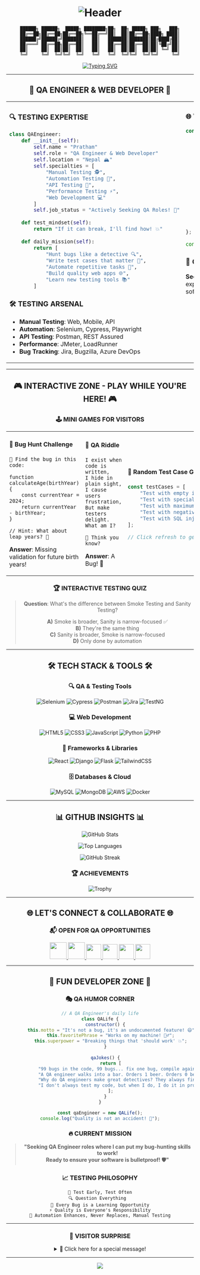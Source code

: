 # <div align="center">![Header](https://capsule-render.vercel.app/api?type=waving&color=0:FF6B6B,50:4ECDC4,100:45B7D1&height=300&section=header&text=WELCOME%20TO%20MY%20REALM&fontSize=60&fontColor=fff&animation=fadeIn&fontAlignY=38&desc=QA%20Engineer%20•%20Web%20Developer%20•%20Bug%20Hunter%20Extraordinaire&descAlignY=51&descAlign=50)</div>

<div align="center">
  
```ascii
██████╗ ██████╗  █████╗ ████████╗██╗  ██╗ █████╗ ███╗   ███╗
██╔══██╗██╔══██╗██╔══██╗╚══██╔══╝██║  ██║██╔══██╗████╗ ████║
██████╔╝██████╔╝███████║   ██║   ███████║███████║██╔████╔██║
██╔═══╝ ██╔══██╗██╔══██║   ██║   ██╔══██║██╔══██║██║╚██╔╝██║
██║     ██║  ██║██║  ██║   ██║   ██║  ██║██║  ██║██║ ╚═╝ ██║
╚═╝     ╚═╝  ╚═╝╚═╝  ╚═╝   ╚═╝   ╚═╝  ╚═╝╚═╝  ╚═╝╚═╝     ╚═╝
```

[![Typing SVG](https://readme-typing-svg.herokuapp.com?font=JetBrains+Mono&weight=700&size=30&duration=3000&pause=1000&color=4ECDC4&center=true&vCenter=true&multiline=true&width=900&height=120&lines=%F0%9F%94%8D+QA+Engineer+%26+Web+Developer;%F0%9F%90%9B+Bug+Hunter+from+Nepal+%F0%9F%8F%94%EF%B8%8F;%E2%9A%A1+Turning+Bugs+into+Features+since+2020;%F0%9F%9A%80+Currently+Seeking+QA+Opportunities)](https://git.io/typing-svg)

</div>

---

## <div align="center">🎯 **QA ENGINEER & WEB DEVELOPER** 🎯</div>

<table width="100%" cellspacing="0" cellpadding="0" border="0">
<tr>
<td width="50%" valign="top">

### 🔍 **TESTING EXPERTISE**

```python
class QAEngineer:
    def __init__(self):
        self.name = "Pratham"
        self.role = "QA Engineer & Web Developer"
        self.location = "Nepal 🏔️"
        self.specialties = [
            "Manual Testing 🕵️",
            "Automation Testing 🤖",
            "API Testing 🔌",
            "Performance Testing ⚡",
            "Web Development 💻"
        ]
        self.job_status = "Actively Seeking QA Roles! 🎯"
    
    def test_mindset(self):
        return "If it can break, I'll find how! 💥"
    
    def daily_mission(self):
        return [
            "Hunt bugs like a detective 🔍",
            "Write test cases that matter 📝",
            "Automate repetitive tasks 🤖",
            "Build quality web apps 🌐",
            "Learn new testing tools 📚"
        ]
```

### 🛠️ **TESTING ARSENAL**
- **Manual Testing**: Web, Mobile, API
- **Automation**: Selenium, Cypress, Playwright
- **API Testing**: Postman, REST Assured
- **Performance**: JMeter, LoadRunner
- **Bug Tracking**: Jira, Bugzilla, Azure DevOps

</td>
<td width="50%" valign="top">

### 🌐 **WEB DEVELOPMENT SKILLS**

```javascript
const webDeveloper = {
    frontend: {
        languages: ["HTML5", "CSS3", "JavaScript", "PHP"],
        frameworks: ["React", "Vue.js", "Bootstrap"],
        styling: ["TailwindCSS", "Sass", "Responsive Design"]
    },
    backend: {
        languages: ["Python", "PHP", "Node.js"],
        frameworks: ["Django", "Flask", "Express.js"],
        databases: ["MySQL", "MongoDB", "PostgreSQL"]
    },
    testing: {
        tools: ["Jest", "Mocha", "Selenium", "Cypress"],
        types: ["Unit", "Integration", "E2E", "API"]
    },
    currentlyLearning: ["AWS", "DevOps", "Test Automation"]
};

console.log("Ready to ensure quality! 🚀");
```

### 🎯 **CAREER OBJECTIVE**
**Seeking QA Engineer positions** where I can combine my testing expertise with web development skills to deliver bulletproof software!

</td>
</tr>
</table>

---

## <div align="center">🎮 **INTERACTIVE ZONE - PLAY WHILE YOU'RE HERE!** 🎮</div>

<div align="center">

### 🕹️ **MINI GAMES FOR VISITORS**

<table>
<tr>
<td width="33%">

#### 🎯 **Bug Hunt Challenge**
```
🐛 Find the bug in this code:

function calculateAge(birthYear) {
    const currentYear = 2024;
    return currentYear - birthYear;
}

// Hint: What about leap years? 🤔
```
**Answer**: Missing validation for future birth years!

</td>
<td width="33%">

#### 🧩 **QA Riddle**
```
I exist when code is written,
I hide in plain sight,
I cause users frustration,
But make testers delight.
What am I?

🤔 Think you know?
```
**Answer**: A Bug! 🐛

</td>
<td width="33%">

#### 🎲 **Random Test Case Generator**
```javascript
const testCases = [
    "Test with empty input ⚪",
    "Test with special characters !@#$",
    "Test with maximum length 📏", 
    "Test with negative numbers ➖",
    "Test with SQL injection 💉"
];

// Click refresh to get a new test case!
```

</td>
</tr>
</table>

### 🏆 **INTERACTIVE TESTING QUIZ**
> **Question**: What's the difference between Smoke Testing and Sanity Testing?
> 
> **A)** Smoke is broader, Sanity is narrow-focused ✅  
> **B)** They're the same thing  
> **C)** Sanity is broader, Smoke is narrow-focused  
> **D)** Only done by automation  

</div>

---

## <div align="center">🛠️ **TECH STACK & TOOLS** 🛠️</div>

<div align="center">

### **🔍 QA & Testing Tools**
![Selenium](https://img.shields.io/badge/Selenium-43B02A?style=for-the-badge&logo=selenium&logoColor=white)
![Cypress](https://img.shields.io/badge/Cypress-17202C?style=for-the-badge&logo=cypress&logoColor=white)
![Postman](https://img.shields.io/badge/Postman-FF6C37?style=for-the-badge&logo=postman&logoColor=white)
![Jira](https://img.shields.io/badge/Jira-0052CC?style=for-the-badge&logo=jira&logoColor=white)
![TestNG](https://img.shields.io/badge/TestNG-DC143C?style=for-the-badge&logo=testing-library&logoColor=white)

### **💻 Web Development**
![HTML5](https://img.shields.io/badge/HTML5-E34F26?style=for-the-badge&logo=html5&logoColor=white)
![CSS3](https://img.shields.io/badge/CSS3-1572B6?style=for-the-badge&logo=css3&logoColor=white)
![JavaScript](https://img.shields.io/badge/JavaScript-F7DF1E?style=for-the-badge&logo=javascript&logoColor=black)
![Python](https://img.shields.io/badge/Python-3776AB?style=for-the-badge&logo=python&logoColor=white)
![PHP](https://img.shields.io/badge/PHP-777BB4?style=for-the-badge&logo=php&logoColor=white)

### **🚀 Frameworks & Libraries**
![React](https://img.shields.io/badge/React-20232A?style=for-the-badge&logo=react&logoColor=61DAFB)
![Django](https://img.shields.io/badge/Django-092E20?style=for-the-badge&logo=django&logoColor=white)
![Flask](https://img.shields.io/badge/Flask-000000?style=for-the-badge&logo=flask&logoColor=white)
![TailwindCSS](https://img.shields.io/badge/Tailwind_CSS-38B2AC?style=for-the-badge&logo=tailwind-css&logoColor=white)

### **🗄️ Databases & Cloud**
![MySQL](https://img.shields.io/badge/MySQL-4479A1?style=for-the-badge&logo=mysql&logoColor=white)
![MongoDB](https://img.shields.io/badge/MongoDB-4EA94B?style=for-the-badge&logo=mongodb&logoColor=white)
![AWS](https://img.shields.io/badge/AWS-232F3E?style=for-the-badge&logo=amazon-aws&logoColor=white)
![Docker](https://img.shields.io/badge/Docker-2496ED?style=for-the-badge&logo=docker&logoColor=white)

</div>

---

## <div align="center">📊 **GITHUB INSIGHTS** 📊</div>

<div align="center">

![GitHub Stats](https://github-readme-stats.vercel.app/api?username=hipratham&show_icons=true&theme=tokyonight&hide_border=true&bg_color=0D1117&title_color=4ECDC4&icon_color=FF6B6B&text_color=FFFFFF&border_radius=10)

![Top Languages](https://github-readme-stats.vercel.app/api/top-langs/?username=hipratham&layout=compact&theme=tokyonight&hide_border=true&bg_color=0D1117&title_color=4ECDC4&text_color=FFFFFF&border_radius=10)

![GitHub Streak](https://streak-stats.demolab.com?user=hipratham&theme=tokyonight&hide_border=true&background=0D1117&stroke=4ECDC4&ring=FF6B6B&fire=45B7D1&currStreakLabel=4ECDC4&border_radius=10)

### 🏆 **ACHIEVEMENTS**
![Trophy](https://github-profile-trophy.vercel.app/?username=hipratham&theme=tokyonight&no-bg=true&no-frame=true&row=1&column=7&margin-w=5&margin-h=5)

</div>

---

## <div align="center">🌐 **LET'S CONNECT & COLLABORATE** 🌐</div>

<div align="center">

### 📬 **OPEN FOR QA OPPORTUNITIES**

<a href="https://prathamrm.com.np" target="_blank">
  <img src="https://img.shields.io/badge/🌍_Portfolio-4ECDC4?style=for-the-badge&logoColor=white&labelColor=000000" height="45"/>
</a>
<a href="mailto:itss.pratham24@gmail.com" target="_blank">
  <img src="https://img.shields.io/badge/📧_HIRE_ME-FF6B6B?style=for-the-badge&logoColor=white&labelColor=000000" height="45"/>
</a>

<a href="https://www.linkedin.com/in/pratham-r-55060327a/" target="_blank">
  <img src="https://img.shields.io/badge/LinkedIn-0077B5?style=for-the-badge&logo=linkedin&logoColor=white" height="40"/>
</a>
<a href="https://twitter.com/prathamzer0" target="_blank">
  <img src="https://img.shields.io/badge/Twitter-1DA1F2?style=for-the-badge&logo=twitter&logoColor=white" height="40"/>
</a>
<a href="https://www.youtube.com/@prathamknight" target="_blank">
  <img src="https://img.shields.io/badge/YouTube-FF0000?style=for-the-badge&logo=youtube&logoColor=white" height="40"/>
</a>
<a href="https://discord.gg/ncUtKUzZ" target="_blank">
  <img src="https://img.shields.io/badge/Discord-7289DA?style=for-the-badge&logo=discord&logoColor=white" height="40"/>
</a>

</div>

---

## <div align="center">🎨 **FUN DEVELOPER ZONE** 🎨</div>

<div align="center">

### 🎭 **QA HUMOR CORNER**

```javascript
// A QA Engineer's daily life
class QALife {
    constructor() {
        this.motto = "It's not a bug, it's an undocumented feature! 😄";
        this.favoritePhrase = "Works on my machine! 🤷‍♂️";
        this.superpower = "Breaking things that 'should work' 💥";
    }
    
    qaJokes() {
        return [
            "99 bugs in the code, 99 bugs... fix one bug, compile again, 117 bugs in the code! 🐛",
            "A QA engineer walks into a bar. Orders 1 beer. Orders 0 beers. Orders -1 beers. Orders 99999999 beers. 🍺",
            "Why do QA engineers make great detectives? They always find what's missing! 🕵️",
            "I don't always test my code, but when I do, I do it in production! 😱"
        ];
    }
}

const qaEngineer = new QALife();
console.log("Quality is not an accident! 🎯");
```

### 🔥 **CURRENT MISSION**
> **"Seeking QA Engineer roles where I can put my bug-hunting skills to work!**  
> **Ready to ensure your software is bulletproof! 🛡️"**

### 📈 **TESTING PHILOSOPHY**
```
🎯 Test Early, Test Often
🔍 Question Everything  
🐛 Every Bug is a Learning Opportunity
⚡ Quality is Everyone's Responsibility
🚀 Automation Enhances, Never Replaces, Manual Testing
```

---

### 🎪 **VISITOR SURPRISE**
<details>
<summary>🎁 Click here for a special message!</summary>

```
 ╔══════════════════════════════════════╗
 ║  🎉 CONGRATULATIONS! 🎉              ║
 ║                                      ║
 ║  You found the hidden Easter egg!    ║
 ║  You have the curiosity of a great   ║
 ║  QA Engineer! 🕵️‍♂️                    ║
 ║                                      ║
 ║  Thanks for checking out my profile! ║
 ║  Let's connect and build quality     ║
 ║  software together! 🤝               ║
 ╚══════════════════════════════════════╝
```

</details>

---

<img src="https://capsule-render.vercel.app/api?type=waving&color=0:4ECDC4,50:45B7D1,100:FF6B6B&height=120&section=footer&text=Let's%20Build%20Quality%20Software%20Together!%20🚀&fontSize=20&fontColor=fff&animation=twinkling"/>

</div>
